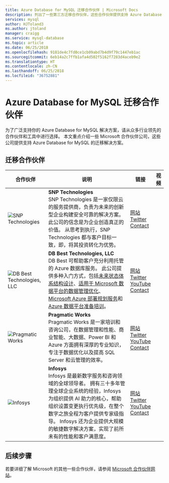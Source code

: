 ```yaml
---
title: Azure Database for MySQL 迁移合作伙伴 | Microsoft Docs
description: 列出了一些第三方迁移合作伙伴，这些合作伙伴提供支持 Azure Database for MySQL 的解决方案。
services: mysql
author: HJToland3
ms.author: jtoland
manager: craigg
ms.service: mysql-database
ms.topic: article
ms.date: 06/25/2018
ms.openlocfilehash: 9181de4c7fd0ce1cb09abd7b4d9f79c1447eb1ac
ms.sourcegitcommit: 6eb14a2c7ffb1afa4d502f5162f7283d4aceb9e2
ms.translationtype: HT
ms.contentlocale: zh-CN
ms.lasthandoff: 06/25/2018
ms.locfileid: "36752881"
---
```

# <a name="azure-database-for-mysql-migration-partners"></a>Azure Database for MySQL 迁移合作伙伴
为了广泛支持你的 Azure Database for MySQL 解决方案，请从众多行业领先的合作伙伴和工具中进行选择。 本文重点介绍一些 Microsoft 合作伙伴公司，这些公司提供支持 Azure Database for MySQL 的迁移解决方案。

## <a name="migration-partners"></a>迁移合作伙伴
| 合作伙伴 | 说明 | 链接 | 视频 |
| --- | --- | --- | --- |
| ![SNP Technologies][1] |**SNP Technologies**<br>SNP Technologies 是一家仅限云的服务提供商，负责为未来的创新型企业构建安全可靠的解决方案。 此公司的信念是为企业创造真正的价值。 从思考到执行，SNP Technologies 都与客户目标一致，即，将其投资转化为优势。|[网站][snp_website]<br>[Twitter][snp_twitter]<br>[Contact][snp_contact] | |
| ![DB Best Technologies, LLC][2] |**DB Best Technologies, LLC**<br>DB Best 可帮助客户充分利用托管的 Azure 数据库服务。 此公司提供多种入门方式，包括[未来状态体系结构设计](https://na01.safelinks.protection.outlook.com/?url=https%3A%2F%2Fwww.dbbest.com%2Fservices%2Ffuture-state-architectural-design%2F&data=02%7C01%7Cjtoland%40microsoft.com%7C7311aa2024894a80eff208d5cfd45696%7C72f988bf86f141af91ab2d7cd011db47%7C1%7C0%7C636643433261194557&sdata=SCr3kseFvcU7mI1%2FZt7K2elXAqLY%2FyL6AO944QiWoLg%3D&reserved=0)、[适用于 Microsoft 数据平台的数据管理优化](https://na01.safelinks.protection.outlook.com/?url=https%3A%2F%2Fwww.dbbest.com%2Fservices%2Fdata-management-optimization-for-microsoft-data-platform%2F&data=02%7C01%7Cjtoland%40microsoft.com%7C7311aa2024894a80eff208d5cfd45696%7C72f988bf86f141af91ab2d7cd011db47%7C1%7C0%7C636643433261204561&sdata=DYF9EeMaMdKZP%2FJ9d3mw%2F67hUAxWmINcI1rMbEQZ1DM%3D&reserved=0)、[Microsoft Azure 部署规划服务](https://na01.safelinks.protection.outlook.com/?url=https%3A%2F%2Fwww.dbbest.com%2Fservices%2Fmicrosoft-azure-deployment-planning-services%2F&data=02%7C01%7Cjtoland%40microsoft.com%7C7311aa2024894a80eff208d5cfd45696%7C72f988bf86f141af91ab2d7cd011db47%7C1%7C0%7C636643433261214574&sdata=Q%2FNJaHWXrrln6eXaVmU1iVb4tJCoKVgSA8cEBQiZaDk%3D&reserved=0)和 [Azure 数据平台准备培训](https://na01.safelinks.protection.outlook.com/?url=https%3A%2F%2Fwww.dbbest.com%2Fservices%2Fazure-data-platform-readiness-training%2F&data=02%7C01%7Cjtoland%40microsoft.com%7C7311aa2024894a80eff208d5cfd45696%7C72f988bf86f141af91ab2d7cd011db47%7C1%7C0%7C636643433261214574&sdata=dX%2BBGSCyq4x9ZPkTN74Y%2FUgHJ%2FqtsNgwEFDJft%2FTkc0%3D&reserved=0)。|[网站][dbbest_website]<br>[Twitter][dbbest_twitter]<br>[YouTube][dbbest_youtube]<br>[Contact][dbbest_contact] | |
| ![Pragmatic Works][3] |**Pragmatic Works**<br>Pragmatic Works 是一家培训和咨询公司，在数据管理和性能、商业智能、大数据、Power BI 和 Azure 方面拥有深厚的专业知识，专注于数据优化以及提高 SQL Server 和云管理的效率。|[网站][pragmatic-works_website]<br>[Twitter][pragmatic-works_twitter]<br>[YouTube][pragmatic-works_youtube]<br>[Contact][pragmatic-works_contact] | |
| ![Infosys][4] |**Infosys**<br>Infosys 是最新数字服务和咨询领域的全球领导者。 拥有三十多年管理全球企业系统的经验，Infosys 为组织提供 AI 助力的核心，帮助组织设置变更执行优先级，在整个数字之旅全程为客户提供专家级指导。 Infosys 还为企业提供大规模的敏捷数字解决方案，实现了前所未有的性能和客户满意度。|[网站][infosys_website]<br>[Twitter][infosys_twitter]<br>[YouTube][infosys_youtube]<br>[Contact][infosys_contact] | |

## <a name="next-steps"></a>后续步骤
若要详细了解 Microsoft 的其他一些合作伙伴，请参阅 [Microsoft 合作伙伴网站](https://partner.microsoft.com/en-US/)。

<!--Image references-->
[1]: ./media/partner-migration-mysql/SNP_Logo.png
[2]: ./media/partner-migration-mysql/DB_Best_logo.png
[3]: ./media/partner-migration-mysql/PW-logo-text-CMYK1000.png
[4]: ./media/partner-migration-mysql/InfosysLogo.png

<!--Website links -->
[snp_website]:https://www.snp.com//
[dbbest_website]:https://www.dbbest.com/technologies/azure-database-service-mysql-postgresql//
[pragmatic-works_website]:https://pragmaticworks.com//
[infosys_website]:https://www.infosys.com/

<!--Get Started Links-->
<!--Datasheet Links-->
<!--Marketplace Links -->

<!--Press links-->

<!--YouTube links-->
[dbbest_youtube]:https://www.youtube.com/user/DBBestTech
[pragmatic-works_youtube]:https://www.youtube.com/user/PragmaticWorks
[infosys_youtube]:https://www.youtube.com/user/Infosys

<!--Twitter links-->
[snp_twitter]:https://twitter.com/snptechnologies
[dbbest_twitter]:https://twitter.com/dbbest_tech
[pragmatic-works_twitter]:https://twitter.com/PragmaticWorks
[infosys_twitter]:https://twitter.com/infosys

<!--Contact links-->
[snp_contact]:mailto:sachin@snp.com
[dbbest_contact]:mailto:dmitry@dbbest.com
[pragmatic-works_contact]:mailto:marketing@pragmaticworks.com
[infosys_contact]:https://www.infosys.com/contact/